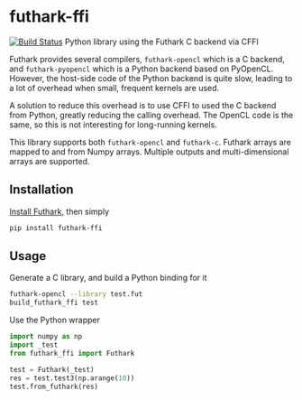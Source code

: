 # futhark-ffi
[![Build Status](https://travis-ci.org/pepijndevos/futhark-pycffi.svg?branch=master)](https://travis-ci.org/pepijndevos/futhark-pycffi)
Python library using the Futhark C backend via CFFI

Futhark provides several compilers, `futhark-opencl` which is a C backend, and `futhark-pyopencl` which is a Python backend based on PyOpenCL. However, the host-side code of the Python backend is quite slow, leading to a lot of overhead when small, frequent kernels are used.

A solution to reduce this overhead is to use CFFI to used the C backend from Python, greatly reducing the calling overhead. The OpenCL code is the same, so this is not interesting for long-running kernels.

This library supports both `futhark-opencl` and `futhark-c`. Futhark arrays are mapped to and from Numpy arrays. Multiple outputs and multi-dimensional arrays are supported.

## Installation

[Install Futhark](https://futhark.readthedocs.io/en/latest/installation.html), then simply
```bash
pip install futhark-ffi
```

## Usage

Generate a C library, and build a Python binding for it

```bash
futhark-opencl --library test.fut
build_futhark_ffi test
```

Use the Python wrapper

```python
import numpy as np
import _test
from futhark_ffi import Futhark

test = Futhark(_test)
res = test.test3(np.arange(10))
test.from_futhark(res)
```
